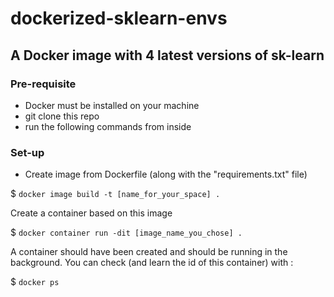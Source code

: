 # dockerized-sklearn-envs 

## A Docker image with 4 latest versions of sk-learn

### **Pre-requisite**
- Docker must be installed on your machine
- git clone this repo
- run the following commands from inside

### **Set-up**
- Create image from Dockerfile (along with the "requirements.txt" file)

$ ```docker image build -t [name_for_your_space] .```

Create a container based on this image

$ ```docker container run -dit [image_name_you_chose] .```

A container should have been created and should be running in the background. You can check (and learn the id of this container) with :

$ ```docker ps```